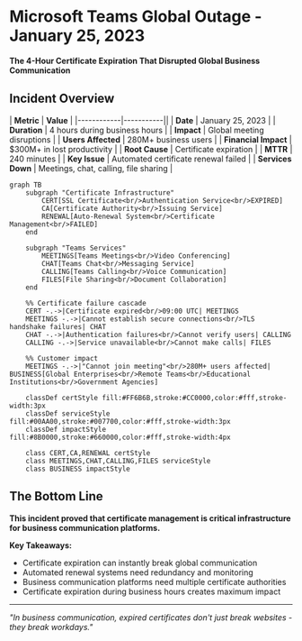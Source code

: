 # Microsoft Teams Global Outage - January 25, 2023

**The 4-Hour Certificate Expiration That Disrupted Global Business Communication**

## Incident Overview

| **Metric** | **Value** |
|------------|-----------||
| **Date** | January 25, 2023 |
| **Duration** | 4 hours during business hours |
| **Impact** | Global meeting disruptions |
| **Users Affected** | 280M+ business users |
| **Financial Impact** | $300M+ in lost productivity |
| **Root Cause** | Certificate expiration |
| **MTTR** | 240 minutes |
| **Key Issue** | Automated certificate renewal failed |
| **Services Down** | Meetings, chat, calling, file sharing |

```mermaid
graph TB
    subgraph "Certificate Infrastructure"
        CERT[SSL Certificate<br/>Authentication Service<br/>EXPIRED]
        CA[Certificate Authority<br/>Issuing Service]
        RENEWAL[Auto-Renewal System<br/>Certificate Management<br/>FAILED]
    end

    subgraph "Teams Services"
        MEETINGS[Teams Meetings<br/>Video Conferencing]
        CHAT[Teams Chat<br/>Messaging Service]
        CALLING[Teams Calling<br/>Voice Communication]
        FILES[File Sharing<br/>Document Collaboration]
    end

    %% Certificate failure cascade
    CERT -.->|Certificate expired<br/>09:00 UTC| MEETINGS
    MEETINGS -.->|Cannot establish secure connections<br/>TLS handshake failures| CHAT
    CHAT -.->|Authentication failures<br/>Cannot verify users| CALLING
    CALLING -.->|Service unavailable<br/>Cannot make calls| FILES

    %% Customer impact
    MEETINGS -.->|"Cannot join meeting"<br/>280M+ users affected| BUSINESS[Global Enterprises<br/>Remote Teams<br/>Educational Institutions<br/>Government Agencies]

    classDef certStyle fill:#FF6B6B,stroke:#CC0000,color:#fff,stroke-width:3px
    classDef serviceStyle fill:#00AA00,stroke:#007700,color:#fff,stroke-width:3px
    classDef impactStyle fill:#8B0000,stroke:#660000,color:#fff,stroke-width:4px

    class CERT,CA,RENEWAL certStyle
    class MEETINGS,CHAT,CALLING,FILES serviceStyle
    class BUSINESS impactStyle
```

## The Bottom Line

**This incident proved that certificate management is critical infrastructure for business communication platforms.**

**Key Takeaways:**
- Certificate expiration can instantly break global communication
- Automated renewal systems need redundancy and monitoring
- Business communication platforms need multiple certificate authorities
- Certificate expiration during business hours creates maximum impact

---

*"In business communication, expired certificates don't just break websites - they break workdays."*
